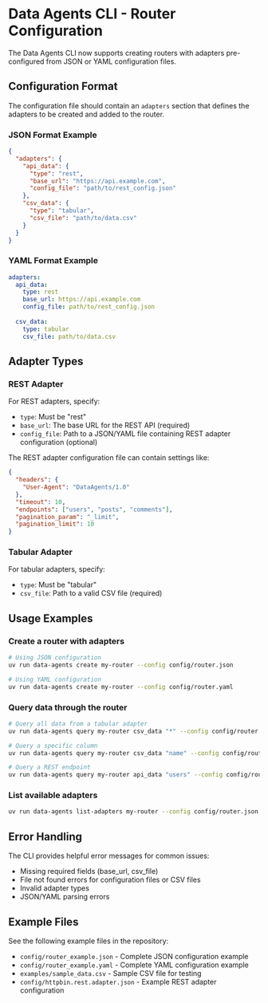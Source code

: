 # Data Agents CLI - Router Configuration

The Data Agents CLI now supports creating routers with adapters pre-configured from JSON or YAML configuration files.

## Configuration Format

The configuration file should contain an `adapters` section that defines the adapters to be created and added to the router.

### JSON Format Example

```json
{
  "adapters": {
    "api_data": {
      "type": "rest",
      "base_url": "https://api.example.com",
      "config_file": "path/to/rest_config.json"
    },
    "csv_data": {
      "type": "tabular",
      "csv_file": "path/to/data.csv"
    }
  }
}
```

### YAML Format Example

```yaml
adapters:
  api_data:
    type: rest
    base_url: https://api.example.com
    config_file: path/to/rest_config.json
    
  csv_data:
    type: tabular
    csv_file: path/to/data.csv
```

## Adapter Types

### REST Adapter

For REST adapters, specify:
- `type`: Must be "rest"
- `base_url`: The base URL for the REST API (required)
- `config_file`: Path to a JSON/YAML file containing REST adapter configuration (optional)

The REST adapter configuration file can contain settings like:
```json
{
  "headers": {
    "User-Agent": "DataAgents/1.0"
  },
  "timeout": 10,
  "endpoints": ["users", "posts", "comments"],
  "pagination_param": "_limit",
  "pagination_limit": 10
}
```

### Tabular Adapter

For tabular adapters, specify:
- `type`: Must be "tabular"
- `csv_file`: Path to a valid CSV file (required)

## Usage Examples

### Create a router with adapters

```bash
# Using JSON configuration
uv run data-agents create my-router --config config/router.json

# Using YAML configuration
uv run data-agents create my-router --config config/router.yaml
```

### Query data through the router

```bash
# Query all data from a tabular adapter
uv run data-agents query my-router csv_data "*" --config config/router.json

# Query a specific column
uv run data-agents query my-router csv_data "name" --config config/router.json

# Query a REST endpoint
uv run data-agents query my-router api_data "users" --config config/router.json
```

### List available adapters

```bash
uv run data-agents list-adapters my-router --config config/router.json
```

## Error Handling

The CLI provides helpful error messages for common issues:

- Missing required fields (base_url, csv_file)
- File not found errors for configuration files or CSV files
- Invalid adapter types
- JSON/YAML parsing errors

## Example Files

See the following example files in the repository:
- `config/router_example.json` - Complete JSON configuration example
- `config/router_example.yaml` - Complete YAML configuration example
- `examples/sample_data.csv` - Sample CSV file for testing
- `config/httpbin.rest.adapter.json` - Example REST adapter configuration